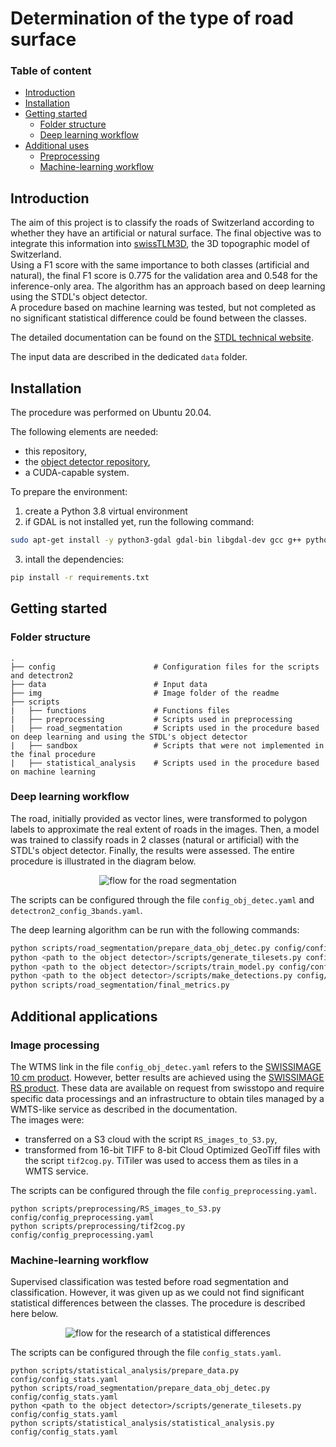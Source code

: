 
# Determination of the type of road surface

### Table of content

- [Introduction](#introduction)
- [Installation](#installation)
- [Getting started](#getting-started)
    - [Folder structure](#folder-structure)
    - [Deep learning workflow](#deep-learning-workflow)
- [Additional uses](#additional-uses)
    - [Preprocessing](#preprocessing)
    - [Machine-learning workflow](#machine-learning-workflow)


## Introduction

The aim of this project is to classify the roads of Switzerland according to whether they have an artificial or natural surface. The final objective was to integrate this information into [swissTLM3D](https://www.swisstopo.admin.ch/fr/geodata/landscape/tlm3d.html), the 3D topographic model of Switzerland. <br>
Using a F1 score with the same importance to both classes (artificial and natural), the final F1 score is 0.775 for the validation area and 0.548 for the inference-only area. The algorithm has an approach based on deep learning using the STDL's object detector.<br>
A procedure based on machine learning was tested, but not completed as no significant statistical difference could be found between the classes.

The detailed documentation can be found on the [STDL technical website](https://tech.stdl.ch/PROJ-ROADSURF/).

The input data are described in the dedicated `data` folder.


## Installation
The procedure was performed on Ubuntu 20.04. <br>

The following elements are needed:
- this repository,
- the [object detector repository](https://github.com/swiss-territorial-data-lab/object-detector),
- a CUDA-capable system.

To prepare the environment:

1. create a Python 3.8 virtual environment
2. if GDAL is not installed yet, run the following command:
```bash 
sudo apt-get install -y python3-gdal gdal-bin libgdal-dev gcc g++ python3.8-dev
```
3. intall the dependencies:
```bash
pip install -r requirements.txt
```

## Getting started

### Folder structure
```
.
├── config                      # Configuration files for the scripts and detectron2
├── data                        # Input data
├── img                         # Image folder of the readme
├── scripts
|   ├── functions               # Functions files
|   ├── preprocessing           # Scripts used in preprocessing
|   ├── road_segmentation       # Scripts used in the procedure based on deep learning and using the STDL's object detector
|   ├── sandbox                 # Scripts that were not implemented in the final procedure
|   ├── statistical_analysis    # Scripts used in the procedure based on machine learning
```

### Deep learning workflow

The road, initially provided as vector lines, were transformed to polygon labels to approximate the real extent of roads in the images. Then, a model was trained to classify roads in 2 classes (natural or artificial) with the STDL's object detector. Finally, the results were assessed. The entire procedure is illustrated in the diagram below.

<figure align="center">
<image src="img/road_segmentation_flow.jpeg" alt="flow for the road segmentation">
</figure>

The scripts can be configured through the file `config_obj_detec.yaml` and `detectron2_config_3bands.yaml`. <br>

The deep learning algorithm can be run with the following commands:
```bash
python scripts/road_segmentation/prepare_data_obj_detec.py config/config_obj_detec.yaml
python <path to the object detector>/scripts/generate_tilesets.py config/config_obj_detec.yaml
python <path to the object detector>/scripts/train_model.py config/config_obj_detec.yaml
python <path to the object detector>/scripts/make_detections.py config/config_obj_detec.yaml
python scripts/road_segmentation/final_metrics.py
```

## Additional applications

### Image processing
The WTMS link in the file `config_obj_detec.yaml` refers to the [SWISSIMAGE 10 cm product](https://www.swisstopo.admin.ch/en/geodata/images/ortho/swissimage10.html). However, better results are achieved using the [SWISSIMAGE RS product](https://www.swisstopo.admin.ch/en/geodata/images/ortho/swissimage-rs.html). These data are available on request from swisstopo and require specific data processings and an infrastructure to obtain tiles managed by a WMTS-like service as described in the documentation.<br>
The images were:
- transferred on a S3 cloud with the script `RS_images_to_S3.py`,
- transformed from 16-bit TIFF to 8-bit Cloud Optimized GeoTiff files with the script `tif2cog.py`.
TiTiler was used to access them as tiles in a WMTS service.

The scripts can be configured through the file `config_preprocessing.yaml`. <br>

```
python scripts/preprocessing/RS_images_to_S3.py config/config_preprocessing.yaml
python scripts/preprocessing/tif2cog.py config/config_preprocessing.yaml
```

### Machine-learning workflow

Supervised classification was tested before road segmentation and classification. However, it was given up as we could not find significant statistical differences between the classes. The procedure is described here below.

<figure align="center">
<image src="img/statistical_flow.jpeg" alt="flow for the research of a statistical differences">
</figure>

The scripts can be configured through the file `config_stats.yaml`. <br>

```
python scripts/statistical_analysis/prepare_data.py config/config_stats.yaml
python scripts/road_segmentation/prepare_data_obj_detec.py config/config_stats.yaml
python <path to the object detector>/scripts/generate_tilesets.py config/config_stats.yaml
python scripts/statistical_analysis/statistical_analysis.py config/config_stats.yaml
```

